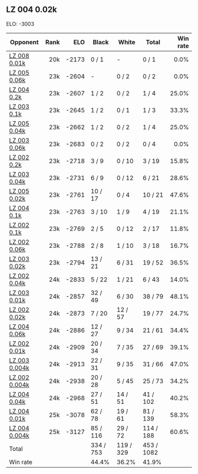 ## LZ 004 0.02k ##

ELO: -3003

Opponent | Rank | ELO | Black | White | Total | Win rate
---------|-----:|----:|-------|-------|-------|-------:
[LZ 008 0.01k](LZ%20008%200.01k.md) | 20k | -2173 | 0 / 1 | - | 0 / 1 | 0.0%
[LZ 005 0.06k](LZ%20005%200.06k.md) | 23k | -2604 | - | 0 / 2 | 0 / 2 | 0.0%
[LZ 004 0.2k](LZ%20004%200.2k.md) | 23k | -2607 | 1 / 2 | 0 / 2 | 1 / 4 | 25.0%
[LZ 003 0.1k](LZ%20003%200.1k.md) | 23k | -2645 | 1 / 2 | 0 / 1 | 1 / 3 | 33.3%
[LZ 005 0.04k](LZ%20005%200.04k.md) | 23k | -2662 | 1 / 2 | 0 / 2 | 1 / 4 | 25.0%
[LZ 003 0.06k](LZ%20003%200.06k.md) | 23k | -2683 | 0 / 2 | 0 / 2 | 0 / 4 | 0.0%
[LZ 002 0.2k](LZ%20002%200.2k.md) | 23k | -2718 | 3 / 9 | 0 / 10 | 3 / 19 | 15.8%
[LZ 003 0.04k](LZ%20003%200.04k.md) | 23k | -2731 | 6 / 9 | 0 / 12 | 6 / 21 | 28.6%
[LZ 005 0.02k](LZ%20005%200.02k.md) | 23k | -2761 | 10 / 17 | 0 / 4 | 10 / 21 | 47.6%
[LZ 004 0.1k](LZ%20004%200.1k.md) | 23k | -2763 | 3 / 10 | 1 / 9 | 4 / 19 | 21.1%
[LZ 002 0.1k](LZ%20002%200.1k.md) | 23k | -2769 | 2 / 5 | 0 / 12 | 2 / 17 | 11.8%
[LZ 002 0.06k](LZ%20002%200.06k.md) | 23k | -2788 | 2 / 8 | 1 / 10 | 3 / 18 | 16.7%
[LZ 003 0.02k](LZ%20003%200.02k.md) | 23k | -2794 | 13 / 21 | 6 / 31 | 19 / 52 | 36.5%
[LZ 002 0.04k](LZ%20002%200.04k.md) | 24k | -2833 | 5 / 22 | 1 / 21 | 6 / 43 | 14.0%
[LZ 003 0.01k](LZ%20003%200.01k.md) | 24k | -2857 | 32 / 49 | 6 / 30 | 38 / 79 | 48.1%
[LZ 002 0.02k](LZ%20002%200.02k.md) | 24k | -2873 | 7 / 20 | 12 / 57 | 19 / 77 | 24.7%
[LZ 004 0.06k](LZ%20004%200.06k.md) | 24k | -2886 | 12 / 27 | 9 / 34 | 21 / 61 | 34.4%
[LZ 002 0.01k](LZ%20002%200.01k.md) | 24k | -2909 | 20 / 34 | 7 / 35 | 27 / 69 | 39.1%
[LZ 003 0.004k](LZ%20003%200.004k.md) | 24k | -2913 | 22 / 31 | 9 / 35 | 31 / 66 | 47.0%
[LZ 002 0.004k](LZ%20002%200.004k.md) | 24k | -2938 | 20 / 28 | 5 / 45 | 25 / 73 | 34.2%
[LZ 004 0.04k](LZ%20004%200.04k.md) | 24k | -2968 | 27 / 51 | 14 / 51 | 41 / 102 | 40.2%
[LZ 004 0.01k](LZ%20004%200.01k.md) | 25k | -3078 | 62 / 78 | 19 / 61 | 81 / 139 | 58.3%
[LZ 004 0.004k](LZ%20004%200.004k.md) | 25k | -3127 | 85 / 116 | 29 / 72 | 114 / 188 | 60.6%
Total | | | 334 / 753 | 119 / 329 | 453 / 1082 | 
Win rate| | | 44.4% | 36.2% | 41.9% | 
